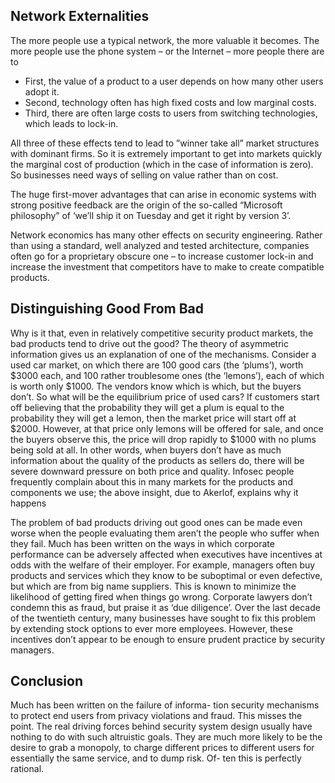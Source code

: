 ## Network Externalities
The more people use a typical network, the more
valuable it becomes. The more people use the phone
system – or the Internet – more people there are to
- First, the value of a product to a user depends on
how many other users adopt it.
- Second, technology often has high fixed costs and
low marginal costs.
- Third, there are often large costs to users from
switching technologies, which leads to lock-in.

All three of these effects tend to lead to ”winner
take all” market structures with dominant firms. So
it is extremely important to get into markets quickly
the marginal cost of production (which in the case
of information is zero). So businesses need ways
of selling on value rather than on cost.

The huge first-mover advantages that can arise
in economic systems with strong positive feedback are
the origin of the so-called “Microsoft philosophy” of
‘we’ll ship it on Tuesday and get it right by version
3’. 

Network economics has many other effects on security engineering. 
Rather than using a standard, well
analyzed and tested architecture, companies often go
for a proprietary obscure one – to increase customer
lock-in and increase the investment that competitors
have to make to create compatible products.

## Distinguishing Good From Bad
Why is it that, even in relatively 
competitive  security product markets, 
the bad products tend to drive out the good?
The theory of asymmetric information gives us an
explanation of one of the mechanisms. Consider a used
car market, on which there are 100 good cars (the
‘plums’), worth $3000 each, and 100 rather 
troublesome ones (the ‘lemons’), each of which is worth only
$1000. The vendors know which is which, but the
buyers don’t. So what will be the equilibrium price of
used cars?
If customers start off believing that the probability
they will get a plum is equal to the probability they
will get a lemon, then the market price will start off
at $2000. However, at that price only lemons will be
offered for sale, and once the buyers observe this, the
price will drop rapidly to $1000 with no plums being
sold at all. In other words, when buyers don’t have as
much information about the quality of the products
as sellers do, there will be severe downward pressure
on both price and quality. Infosec people frequently
complain about this in many markets for the products 
and components we use; the above insight, due
to Akerlof, explains why it happens

The problem of bad products driving out good ones
can be made even worse when the people evaluating 
them aren’t the people who suffer when they fail.
Much has been written on the ways in which corporate 
performance can be adversely affected when executives 
have incentives at odds with the welfare of their
employer. For example, managers often buy products
and services which they know to be suboptimal or even
defective, but which are from big name suppliers. This
is known to minimize the likelihood of getting fired
when things go wrong. Corporate lawyers don’t condemn 
this as fraud, but praise it as ‘due diligence’.
Over the last decade of the twentieth century, many
businesses have sought to fix this problem by extending 
stock options to ever more employees. However,
these incentives don’t appear to be enough to ensure
prudent practice by security managers.

## Conclusion
Much has been written on the failure of informa-
tion security mechanisms to protect end users from
privacy violations and fraud. This misses the point.
The real driving forces behind security system design
usually have nothing to do with such altruistic goals.
They are much more likely to be the desire to grab a
monopoly, to charge different prices to different users
for essentially the same service, and to dump risk. Of-
ten this is perfectly rational.
